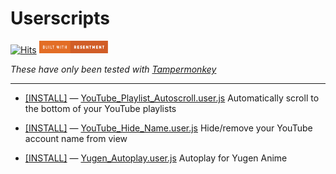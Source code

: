 # Userscripts
[![Hits](https://hits.seeyoufarm.com/api/count/incr/badge.svg?url=https%3A%2F%2Fgithub.com%2FTechnetium1%2FUserscripts&count_bg=%230000FF&title_bg=%23555555&icon=&icon_color=%230000FF&title=Hits&edge_flat=false)](https://hits.seeyoufarm.com)
<img src="https://github.com/Technetium1/Userscripts/raw/main/builtwithresentment.svg" width="110" height="20" />

*These have only been tested with [Tampermonkey](https://www.tampermonkey.net)*

---

* [\[INSTALL\]](https://github.com/Technetium1/Userscripts/raw/main/YouTube_Playlist_Autoscroll.user.js) — [YouTube_Playlist_Autoscroll.user.js](https://github.com/Technetium1/Userscripts/blob/main/YouTube_Playlist_Autoscroll.user.js) Automatically scroll to the bottom of your YouTube playlists

* [\[INSTALL\]](https://github.com/Technetium1/Userscripts/raw/main/YouTube_Hide_Name.user.js) — [YouTube_Hide_Name.user.js](https://github.com/Technetium1/Userscripts/blob/main/YouTube_Hide_Name.user.js) Hide/remove your YouTube account name from view

* [\[INSTALL\]](https://github.com/Technetium1/Userscripts/raw/main/Yugen_Autoplay.user.js) — [Yugen_Autoplay.user.js](https://github.com/Technetium1/Userscripts/blob/main/Yugen_Autoplay.user.js) Autoplay for Yugen Anime
